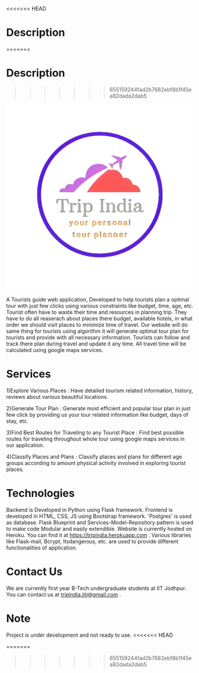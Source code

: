 <<<<<<< HEAD
 # Description
=======
# Description
>>>>>>> 655159244fad2b7682ebf8b1f45ea82dada2dab5


<p align="center">
  <img src="modules/static/assets/img/hero-img.png" />
</p>



A Tourists guide web application, Developed to help tourists plan a optimal tour with just few clicks using various constraints like budget, time, age, etc.
Tourist often have to waste their time and resources in planning trip. They have to do all reaserach about places there budget, available hotels, in what order we should
visit places to minimize time of travel. Our website will do same thing for tourists using algorithm it will generate optimal tour plan for tourists and provide with all 
necessary information. Tourists can follow and track there plan during travel and update it any time. All travel time will be calculated using google maps services.

# Services
1)Explore Various Places : Have detailed tourism related information, history, reviews about various beautiful locations.

2)Generate Tour Plan : Generate most efficient and popular tour plan in just few click by providing us your tour related information like budget, days of stay, etc. 

3)Find Best Routes for Traveling to any Tourist Place : Find best possible routes for traveling throughout whole tour using google maps services in our application.

4)Classify Places and Plans : Classify places and plans for different age groups according to amount physical activity involved in exploring tourist places.

# Technologies

Backend is Developed in Python using Flask framework. Frontend is developed in HTML, CSS, JS using Bootstrap framework. 'Postgres' is used as database. Flask Blueprint and
Services-Model-Repository pattern is used to make code Modular and easily extendible. Website is currently hosted on Heroku. You can find it at  https://tripindia.herokuapp.com . Various libraries like Flask-mail, Bcrypt, 
Itsdangerous, etc. are used to provide different functionalities of application.

# Contact Us

We are currently first year B-Tech undergraduate students at IIT Jodhpur. You can contact us at tripindia.iitj@gmail.com . 

# Note

Project is under development and not ready to use.
<<<<<<< HEAD

=======
>>>>>>> 655159244fad2b7682ebf8b1f45ea82dada2dab5
